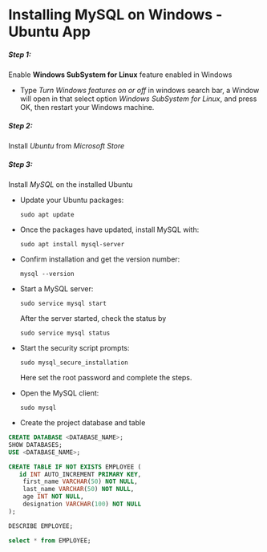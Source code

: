 # Installing MySQL on Windows - Ubuntu App

##### Step 1: 

Enable **Windows SubSystem for Linux** feature enabled in Windows

- Type *Turn Windows features on or off* in windows search bar, a Window will open in that select option 	*Windows SubSystem for Linux*, and press OK, then restart your Windows machine.

##### Step 2: 

Install *Ubuntu* from *Microsoft Store*

##### Step 3:

Install *MySQL* on the installed Ubuntu

- Update your Ubuntu packages: 

  `sudo apt update`

- Once the packages have updated, install MySQL with: 

  `sudo apt install mysql-server`

- Confirm installation and get the version number: 

  `mysql --version`

- Start a MySQL server: 

  `sudo service mysql start`

  After the server started, check the status by

  `sudo service mysql status`

- Start the security script prompts:

  `sudo mysql_secure_installation`

  Here set the root password and complete the steps.

- Open the MySQL client:

  `sudo mysql`

-  Create the project database and table

  ```sql
  CREATE DATABASE <DATABASE_NAME>;
  SHOW DATABASES;
  USE <DATABASE_NAME>;
  
  CREATE TABLE IF NOT EXISTS EMPLOYEE (
     id INT AUTO_INCREMENT PRIMARY KEY,
      first_name VARCHAR(50) NOT NULL,
      last_name VARCHAR(50) NOT NULL,
      age INT NOT NULL,
      designation VARCHAR(100) NOT NULL
  );
  
  DESCRIBE EMPLOYEE;
  
  select * from EMPLOYEE;
  ```

